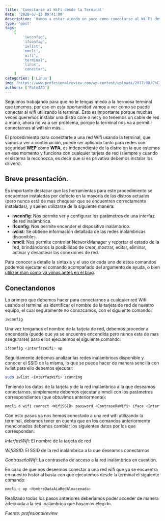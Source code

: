 ```yaml
---
title: 'Conectarse al WiFi desde la Terminal'
date: '2020-07-13 09:41:00'
description: 'Vamos a estar viendo un poco como conectarse al Wi-Fi desde la Terminal de nuestro Linux'
type: 'post'
tags:
    [
        'iwconfig',
        'ifconfig',
        'iwlist',
        'nmcli',
        'wifi',
        'terminal',
        'linux',
        'conectar',
    ]
categories: ['Linux']
img: 'https://www.profesionalreview.com/wp-content/uploads/2017/08/C%C3%B3mo-conectarte-a-una-red-Wifi-usando-la-terminal.jpg'
authors: ['PatoJAD']
---
```


Seguimos trabajando para que no le tengas miedo a la hermosa terminal que tenemos, por eso en esta oportunidad vamos a ver como se puede conectar al wifi utilizando la terminal. Esto es importante porque muchas veces queremos instalar una distro core o net y no tenemos un cable de red a mano, ahora no va a ser problema, porque la terminal nos va a permitir conectarnos al wifi sin más…

El procedimiento para conectarte a una red Wifi usando la terminal, que vamos a ver a continuación, puede ser aplicado tanto para redes con seguridad **WEP** como **WPA**, es independiente de la distro en la que estemos en ese momento y funciona con cualquier tarjeta de red (siempre y cuando el sistema la reconozca, es decir que si es privativa debemos instalar los drivers).

## Breve presentación.

Es importante destacar que las herramientas para este procedimiento se encuentran instaladas por defecto en la mayoría de las distros actuales (pero nunca está de mas chequear que se encuentren correctamente instaladas), y suelen utilizarse de la siguiente manera:

-   **iwconfig**: Nos permite ver y configurar los parámetros de una interfaz de red inalámbrica.
-   **ifconfig**: Nos permite encender el dispositivo inalámbrico.
-   **iwlist**: Se obtiene información detallada de las redes inalámbricas disponibles.
-   **nmcli**: Nos permite controlar NetworkManager y reportar el estado de la red, brindándonos la posibilidad de crear, mostrar, editar, eliminar, activar y desactivar las conexiones de red.

Para conocer a detalle la sintaxis y el uso de cada uno de estos comandos podemos ejecutar el comando acompañado del argumento de ayuda, o bien [utilizar man como ya vimos antes en el blog](/post/2019/01/man-tu-manual-para-linux/).

## Conectandonos

Lo primero que debemos hacer para conectarnos a cualquier red Wifi usando el terminal es identificar el nombre de la tarjeta de red de nuestro equipo, el cual seguramente no conozcamos, con el siguiente comando:

```zsh
iwconfig
```

Una vez tengamos el nombre de la tarjeta de red, debemos proceder a encenderla (puede que ya se encuentre encendida pero nunca esta de mas asegurarse) para ellos ejecutemos el siguiente comando:

```zsh
ifconfig <InterfazWifi> up
```

Seguidamente debemos analizar las redes inalámbricas disponible y conocer el SSID de la misma, lo que se puede hacer de manera sencilla con iwlist para ello debemos ejecutar:

```zsh
sudo iwlist <InterfazWifi> scanning
```

Teniendo los datos de la tarjeta y de la red inalámbrica a la que deseamos conectarnos, simplemente debemos ejecutar a nmcli con los parámetros correspondientes (que obtuvimos anteriormente):

```zsh
nmcli d wifi connect <WifiSSID> password <ContraseñaWifi> iface <InterfazWifi>
```

Con esto pasos ya nos hemos conectado a una red wifi utilizando la terminal, debemos tener en cuenta que en los comandos anteriormente mencionados debemos cambiar los siguientes datos por los que correspondan:

_InterfazWifi_: El nombre de la tarjeta de red

_WifiSSID_: El SSID de la red inalámbrica a la que deseamos conectarnos

_ContraseñaWifi_: La contraseña de acceso a la red inalámbrica en cuestión.

En caso de que nos deseemos conectar a una red wifi que ya se encuentra en nuestro historial basta con que ejecutemos desde la terminal el siguiente comando:

```zsh
nmcli c up <NombreDadaALaRedAlmacenada>
```

Realizado todos los pasos anteriores deberíamos poder acceder de manera adecuada a la red inalámbrica que hayamos elegido.

_Fuente: profesionalreview_
